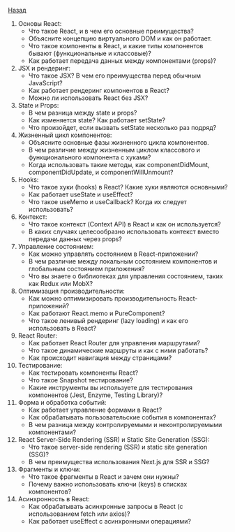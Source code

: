 [Назад](../README.md)

1. Основы React:
   - Что такое React, и в чем его основные преимущества?
   - Объясните концепцию виртуального DOM и как он работает.
   - Что такое компоненты в React, и какие типы компонентов бывают (функциональные и классовые)?
   - Как работает передача данных между компонентами (props)?
2. JSX и рендеринг:
   - Что такое JSX? В чем его преимущества перед обычным JavaScript?
   - Как работает рендеринг компонентов в React?
   - Можно ли использовать React без JSX?
3. State и Props:
   - В чем разница между state и props?
   - Как изменяется state? Как работает setState?
   - Что произойдет, если вызвать setState несколько раз подряд?
4. Жизненный цикл компонентов:
   - Объясните основные фазы жизненного цикла компонентов.
   - В чем различие между жизненным циклом классового и функционального компонента с хуками?
   - Когда использовать такие методы, как componentDidMount, componentDidUpdate, и componentWillUnmount?
5. Hooks:
   - Что такое хуки (hooks) в React? Какие хуки являются основными?
   - Как работает useState и useEffect?
   - Что такое useMemo и useCallback? Когда их следует использовать?
6. Контекст:
   - Что такое контекст (Context API) в React и как он используется?
   - В каких случаях целесообразно использовать контекст вместо передачи данных через props?
7. Управление состоянием:
   - Как можно управлять состоянием в React-приложении?
   - В чем различие между локальным состоянием компонентов и глобальным состоянием приложения?
   - Что вы знаете о библиотеках для управления состоянием, таких как Redux или MobX?
8. Оптимизация производительности:
   - Как можно оптимизировать производительность React-приложений?
   - Как работают React.memo и PureComponent?
   - Что такое ленивый рендеринг (lazy loading) и как его использовать в React?
9. React Router:
   - Как работает React Router для управления маршрутами?
   - Что такое динамические маршруты и как с ними работать?
   - Как происходит навигация между страницами?
10. Тестирование:
    - Как тестировать компоненты React?
    - Что такое Snapshot тестирование?
    - Какие инструменты вы используете для тестирования компонентов (Jest, Enzyme, Testing Library)?
11. Форма и обработка событий:
    - Как работает управление формами в React?
    - Как обрабатывать пользовательские события в компонентах?
    - В чем разница между контролируемыми и неконтролируемыми компонентами?
12. React Server-Side Rendering (SSR) и Static Site Generation (SSG):
    - Что такое server-side rendering (SSR) и static site generation (SSG)?
    - В чем преимущества использования Next.js для SSR и SSG?
13. Фрагменты и ключи:
    - Что такое фрагменты в React и зачем они нужны?
    - Почему важно использовать ключи (keys) в списках компонентов?
14. Асинхронность в React:
    - Как обрабатывать асинхронные запросы в React (с использованием fetch или axios)?
    - Как работает useEffect с асинхронными операциями?